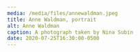 ```yaml
---
media: /media/files/annewaldman.jpeg
title: Anne Waldman, portrait
alt: Anne Waldman
caption: A photograph taken by Nina Subin
date: 2020-07-25T16:30:00-0500
---
```

